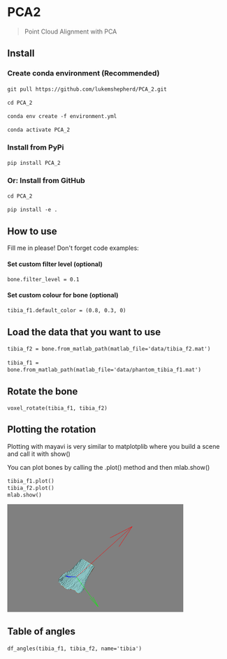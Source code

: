 # PCA2 
> Point Cloud Alignment with PCA


## Install

### Create conda environment (Recommended)

`git pull https://github.com/lukemshepherd/PCA_2.git`

`cd PCA_2`

`conda env create -f environment.yml`

`conda activate PCA_2`

### Install from PyPi

`pip install PCA_2`

### Or: Install from GitHub

`cd PCA_2`

`pip install -e .`

## How to use

Fill me in please! Don't forget code examples:

#### Set custom filter level (optional)

```
bone.filter_level = 0.1
```

#### Set custom colour for bone (optional)

```
tibia_f1.default_color = (0.8, 0.3, 0)
```

## Load the data that you want to use

```
tibia_f2 = bone.from_matlab_path(matlab_file='data/tibia_f2.mat')

tibia_f1 = bone.from_matlab_path(matlab_file='data/phantom_tibia_f1.mat')
```

## Rotate the bone

```
voxel_rotate(tibia_f1, tibia_f2)
```

## Plotting the rotation

Plotting with mayavi is very similar to matplotplib where you build a scene and call it with show()

You can plot bones by calling the .plot() method and then mlab.show()

```
tibia_f1.plot()
tibia_f2.plot()
mlab.show()
```

<img src="docs/images/aligned.png" width="80%">

## Table of angles

```
df_angles(tibia_f1, tibia_f2, name='tibia')
```
